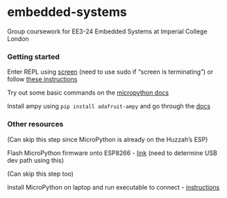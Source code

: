 # embedded-systems
Group coursework for EE3-24 Embedded Systems at Imperial College London

### Getting started

Enter REPL using [screen](https://micropython.org/resources/docs/en/latest/wipy/wipy/tutorial/repl.html) (need to use sudo if “screen is terminating”) or follow [these instructions](https://learn.adafruit.com/micropython-basics-how-to-load-micropython-on-a-board/serial-terminal?view=all#serial-terminal)

Try out some basic commands on the [micropython docs](https://docs.micropython.org/en/latest/esp8266/esp8266/quickref.html)

Install ampy using `pip install adafruit-ampy` and go through the [docs](https://learn.adafruit.com/micropython-basics-load-files-and-run-code/overview)

### Other resources

(Can skip this step since MicroPython is already on the Huzzah’s ESP) 

Flash MicroPython firmware onto ESP8266 - [link](https://docs.micropython.org/en/latest/esp8266/esp8266/tutorial/intro.html) (need to determine USB dev path using this)

(Can skip this step too)

Install MicroPython on laptop and run executable to connect - [instructions](http://unix.stackexchange.com/questions/144029/command-to-determine-ports-of-a-device-like-dev-ttyusb0)
